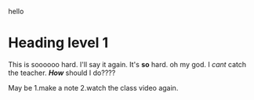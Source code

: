 hello
# Heading level 1

This is soooooo hard.
I'll say it again.
It's **so** hard.
oh my god.
I *cant* catch the teacher.
***How*** should I do????

May be
1.make a note
2.watch the class video again.

